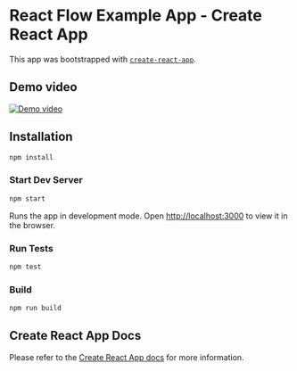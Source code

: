# React Flow Example App - Create React App

This app was bootstrapped with [`create-react-app`](https://github.com/facebook/create-react-app).

## Demo video

[![Demo video]()](https://vimeo.com/779866705)

## Installation

```sh
npm install
```

### Start Dev Server

```sh
npm start
```

Runs the app in development mode. Open [http://localhost:3000](http://localhost:3000) to view it in the browser.

### Run Tests

```sh
npm test
```

### Build

```sh
npm run build
```

## Create React App Docs

Please refer to the [Create React App docs](https://facebook.github.io/create-react-app/docs/getting-started) for more information.
